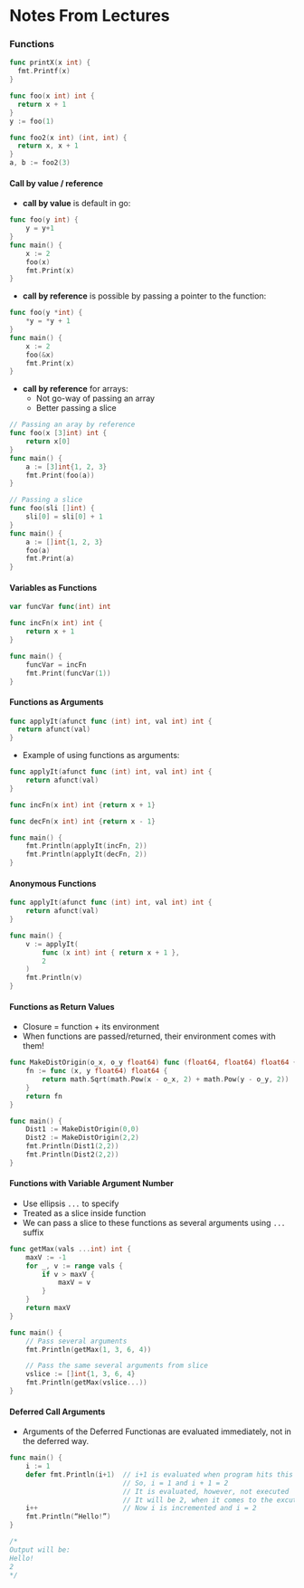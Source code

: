 # Notes From Lectures

### Functions

```go
func printX(x int) {
  fmt.Printf(x)
}

func foo(x int) int {
  return x + 1
}
y := foo(1)

func foo2(x int) (int, int) {
  return x, x + 1
}
a, b := foo2(3)
```

#### Call by value / reference

- **call by value** is default in go:

```go
func foo(y int) {
    y = y+1
}
func main() {
    x := 2
    foo(x)
    fmt.Print(x)
}
```

- **call by reference** is possible by passing a pointer to the function:

```go
func foo(y *int) {
    *y = *y + 1
}
func main() {
    x := 2
    foo(&x)
    fmt.Print(x)
}
```

- **call by reference** for arrays:
    - Not go-way of passing an array
    - Better passing a slice

```go
// Passing an aray by reference
func foo(x [3]int) int {
    return x[0]
}
func main() {
    a := [3]int{1, 2, 3}
    fmt.Print(foo(a))
}

// Passing a slice
func foo(sli []int) {
    sli[0] = sli[0] + 1
}
func main() {
    a := []int{1, 2, 3}
    foo(a)
    fmt.Print(a)
}
```

#### Variables as Functions

```go
var funcVar func(int) int

func incFn(x int) int {
    return x + 1
}

func main() {
    funcVar = incFn
    fmt.Print(funcVar(1))
}
```

####  Functions as Arguments

```go
func applyIt(afunct func (int) int, val int) int {
  return afunct(val)
}
```

- Example of using functions as arguments:

```go
func applyIt(afunct func (int) int, val int) int {
    return afunct(val)
}

func incFn(x int) int {return x + 1}

func decFn(x int) int {return x - 1}

func main() {
    fmt.Println(applyIt(incFn, 2))
    fmt.Println(applyIt(decFn, 2))
}
```

####  Anonymous Functions

```go
func applyIt(afunct func (int) int, val int) int {
    return afunct(val)
}

func main() {
    v := applyIt(
        func (x int) int { return x + 1 },
        2
    )
    fmt.Println(v)
}
```


####  Functions as Return Values

- Closure = function + its environment
- When functions are passed/returned, their environment comes with them!


```go
func MakeDistOrigin(o_x, o_y float64) func (float64, float64) float64 {
    fn := func (x, y float64) float64 {
        return math.Sqrt(math.Pow(x - o_x, 2) + math.Pow(y - o_y, 2))
    }
    return fn
}

func main() {
    Dist1 := MakeDistOrigin(0,0)
    Dist2 := MakeDistOrigin(2,2)
    fmt.Println(Dist1(2,2))
    fmt.Println(Dist2(2,2))
}
```

#### Functions with Variable Argument Number

- Use ellipsis `...` to specify
- Treated as a slice inside function
- We can pass a slice to these functions as several arguments using `...` suffix

```go
func getMax(vals ...int) int {
    maxV := -1
    for _, v := range vals {
        if v > maxV {
            maxV = v
        }
    }
    return maxV
}

func main() {
    // Pass several arguments
    fmt.Println(getMax(1, 3, 6, 4))

    // Pass the same several arguments from slice
    vslice := []int{1, 3, 6, 4}
    fmt.Println(getMax(vslice...))
}
```


#### Deferred Call Arguments

- Arguments of the Deferred Functionas are evaluated immediately, not in the deferred way.

```go
func main() {
    i := 1
    defer fmt.Println(i+1)  // i+1 is evaluated when program hits this line
                            // So, i = 1 and i + 1 = 2
                            // It is evaluated, however, not executed
                            // It will be 2, when it comes to the excution
    i++                     // Now i is incremented and i = 2
    fmt.Println(“Hello!”)
}

/*
Output will be:
Hello!
2
*/
```
